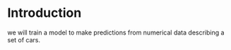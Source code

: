 # Introduction
we will train a model to make predictions from numerical data describing a set of cars.

